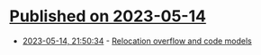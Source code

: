 # [Published on 2023-05-14](index.md)

* [2023-05-14, 21:50:34](https://lobste.rs/s/pcgvro/relocation_overflow_code_models) - [Relocation overflow and code models](https://maskray.me/blog/2023-05-14-relocation-overflow-and-code-models)
